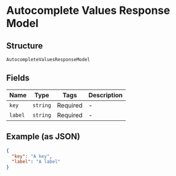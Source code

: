 
# Autocomplete Values Response Model

## Structure

`AutocompleteValuesResponseModel`

## Fields

| Name | Type | Tags | Description |
|  --- | --- | --- | --- |
| `key` | `string` | Required | - |
| `label` | `string` | Required | - |

## Example (as JSON)

```json
{
  "key": "A key",
  "label": "A label"
}
```


